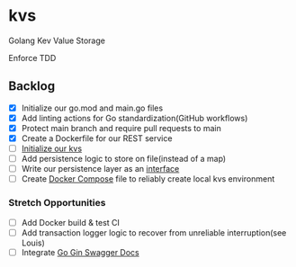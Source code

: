 # kvs

Golang Kev Value Storage

Enforce TDD

## Backlog

- [x] Initialize our go.mod and main.go files
- [x] Add linting actions for Go standardization(GitHub workflows)
- [x] Protect main branch and require pull requests to main
- [x] Create a Dockerfile for our REST service
- [ ] [Initialize our kvs][]
- [ ] Add persistence logic to store on file(instead of a map)
- [ ] Write our persistence layer as an [interface][]
- [ ] Create [Docker Compose][] file to reliably create local kvs environment

### Stretch Opportunities

- [ ] Add Docker build & test CI
- [ ] Add transaction logger logic to recover from unreliable interruption(see
  Louis)
- [ ] Integrate [Go Gin Swagger Docs][]

[Docker Compose]: https://docs.docker.com/compose/
[Go Gin Swagger Docs]: https://medium.com/@kumar16.pawan/integrating-swagger-with-gin-framework-in-go-f8d4883f4833
[Initialize our kvs]: (https://medium.com/@anshurai8991/building-a-simple-key-value-store-in-go-adfbd781f16e)
[interface]: https://gobyexample.com/interfaces
